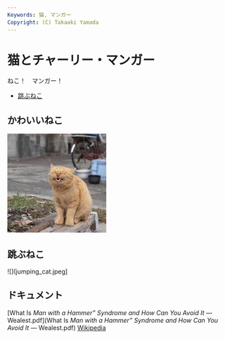 ```yaml
---
Keywords: 猫, マンガー
Copyright: (C) Takaaki Yamada
---
```


# 猫とチャーリー・マンガー

ねこ！　マンガー！

* [跳ぶねこ](#jumping)

## かわいいねこ

![かわいいねこ](pretty_cat.jpeg)

## <span id="jumping">跳ぶねこ</span>

![](jumping_cat.jpeg]

## ドキュメント

[What Is _Man with a Hammer” Syndrome and How Can You Avoid It_ — Wealest.pdf](What Is _Man with a Hammer” Syndrome and How Can You Avoid It_ — Wealest.pdf)
[Wikipedia]([https://ja.wikipedia.org/wiki/%E3%83%8D%E3%82%AE](https://en.wikipedia.org/wiki/Charlie_Munger))
